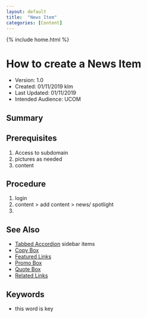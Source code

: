 ```yaml
---
layout: default
title:  "News Item"
categories: [Content] 
---
```

{% include home.html %}
# How to create a News Item
* Version: 1.0
* Created: 01/11/2019 klm
* Last Updated: 01/11/2019
* Intended Audience: UCOM

## Summary


## Prerequisites

 1. Access to subdomain
 2. pictures as needed
 3. content

## Procedure

1. login
2. content > add content >  news/ spotlight
3. 


## See Also

* [Tabbed Accordion](/TABBED_ACCORDION)
sidebar items
* [Copy Box](/Copy_BOX)
* [Featured Links](/Featured_LINKS)
* [Promo Box](/PROMO_BOX)
* [Quote Box](/QUOTE_BOX)
* [Related Links](/RELATED_LINKS)

## Keywords

* this word is key

